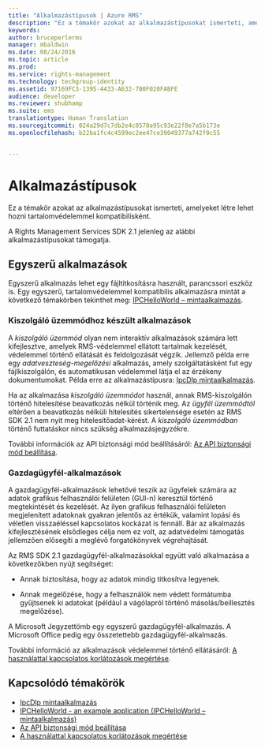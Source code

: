 ```yaml
---
title: "Alkalmazástípusok | Azure RMS"
description: "Ez a témakör azokat az alkalmazástípusokat ismerteti, amelyeket létre lehet hozni tartalomvédelemmel kompatibilisként."
keywords: 
author: bruceperlerms
manager: mbaldwin
ms.date: 08/24/2016
ms.topic: article
ms.prod: 
ms.service: rights-management
ms.technology: techgroup-identity
ms.assetid: 97169FC3-1395-4433-A632-7B0F020FABFE
audience: developer
ms.reviewer: shubhamp
ms.suite: ems
translationtype: Human Translation
ms.sourcegitcommit: 024a29d7c7db2e4c0578a95c93e22f8e7a5b173e
ms.openlocfilehash: b22ba1fc4c4599ec2ee47ce39049377a742f0c55


---
```


# Alkalmazástípusok


Ez a témakör azokat az alkalmazástípusokat ismerteti, amelyeket létre lehet hozni tartalomvédelemmel kompatibilisként.

A Rights Management Services SDK 2.1 jelenleg az alábbi alkalmazástípusokat támogatja.

## Egyszerű alkalmazások

Egyszerű alkalmazás lehet egy fájltitkosításra használt, parancssori eszköz is. Egy egyszerű, tartalomvédelemmel kompatibilis alkalmazásra mintát a következő témakörben tekinthet meg: [IPCHelloWorld – mintaalkalmazás](how-to-build-your-first-application.md).

### Kiszolgáló üzemmódhoz készült alkalmazások

A *kiszolgáló üzemmód* olyan nem interaktív alkalmazások számára lett kifejlesztve, amelyek RMS-védelemmel ellátott tartalmak kezelését, védelemmel történő ellátását és feldolgozását végzik. Jellemző példa erre egy *adatveszteség-megelőzési* alkalmazás, amely szolgáltatásként fut egy fájlkiszolgálón, és automatikusan védelemmel látja el az érzékeny dokumentumokat. Példa erre az alkalmazástípusra: [IpcDlp mintaalkalmazás](https://Code.MSDN.Microsoft.Com/IpcDlp-Sample-Application-d30bb99d).

Ha az alkalmazása *kiszolgáló üzemmódot* használ, annak RMS-kiszolgálón történő hitelesítése beavatkozás nélkül történik meg. Az *ügyfél üzemmódtól* eltérően a beavatkozás nélküli hitelesítés sikertelensége esetén az RMS SDK 2.1 nem nyit meg hitelesítőadat-kérést. A *kiszolgáló üzemmódban* történő futtatáskor nincs szükség alkalmazásjegyzékre.

További információk az API biztonsági mód beállításáról: [Az API biztonsági mód beállítása](setting-the-api-security-mode-api-mode.md).

### Gazdagügyfél-alkalmazások

A gazdagügyfél-alkalmazások lehetővé teszik az ügyfelek számára az adatok grafikus felhasználói felületen (GUI-n) keresztül történő megtekintését és kezelését. Az ilyen grafikus felhasználói felületen megjelenített adatoknak gyakran jelentős az értékük, valamint lopási és véletlen visszaéléssel kapcsolatos kockázat is fennáll. Bár az alkalmazás kifejlesztésének elsődleges célja nem ez volt, az adatvédelmi támogatás jellemzően elősegíti a meglévő forgatókönyvek végrehajtását.

Az RMS SDK 2.1 gazdagügyfél-alkalmazásokkal együtt való alkalmazása a következőkben nyújt segítséget:

-   Annak biztosítása, hogy az adatok mindig titkosítva legyenek.

-   Annak megelőzése, hogy a felhasználók nem védett formátumba gyűjtsenek ki adatokat (például a vágólapról történő másolás/beillesztés megelőzése).

A Microsoft Jegyzettömb egy egyszerű gazdagügyfél-alkalmazás. A Microsoft Office pedig egy összetettebb gazdagügyfél-alkalmazás.

További információ az alkalmazások védelemmel történő ellátásáról: [A használattal kapcsolatos korlátozások megértése](understanding-usage-restrictions.md).

## Kapcsolódó témakörök

* [IpcDlp mintaalkalmazás](https://Code.MSDN.Microsoft.Com/IpcDlp-Sample-Application-d30bb99d)
* [IPCHelloWorld - an example application (IPCHelloWorld – mintaalkalmazás)](how-to-build-your-first-application.md)
* [Az API biztonsági mód beállítása](setting-the-api-security-mode-api-mode.md)
* [A használattal kapcsolatos korlátozások megértése](understanding-usage-restrictions.md)



<!--HONumber=Aug16_HO4-->



